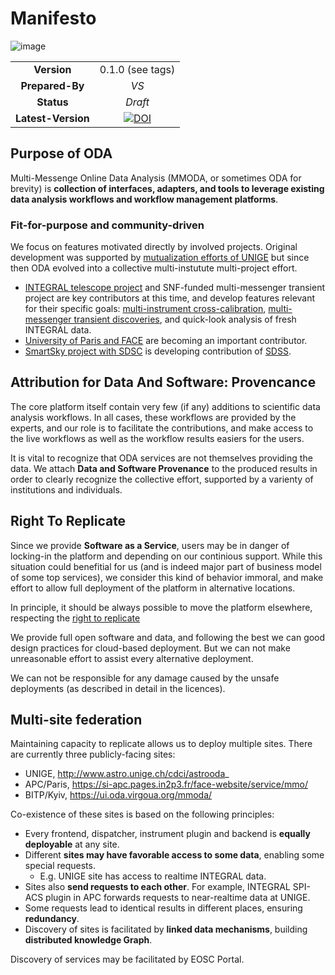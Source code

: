 # Manifesto

![image](https://user-images.githubusercontent.com/3909535/124884013-2dd51e80-dfd2-11eb-823f-465c525de135.png)

|||
| :--: | :--: |
| **Version** | 0.1.0 (see tags) |
| **Prepared-By** | _VS_ |
| **Status** | _Draft_ |
| **Latest-Version** | [![DOI](https://zenodo.org/badge/DOI/10.5281/zenodo.6376845.svg)](https://doi.org/10.5281/zenodo.6376845) |

## Purpose of ODA

Multi-Messenge Online Data Analysis (MMODA, or sometimes ODA for brevity) is **collection of interfaces, adapters, and tools to leverage existing data analysis workflows and workflow management platforms**.

### Fit-for-purpose and community-driven

We focus on features motivated directly by involved projects. Original development was supported by [mutualization efforts of UNIGE](https://www.astro.unige.ch/cdci/) but since then ODA evolved into a collective multi-instutute multi-project effort. 
 * [INTEGRAL telescope project](https://www.isdc.unige.ch) and SNF-funded multi-messenger transient project are key contributors at this time, and develop features relevant for their specific goals: [multi-instrument cross-calibration](https://indico.ict.inaf.it/event/1001/contributions/10148/attachments/5053/10366/OSA11%20-%20ISGRI.pdf), [multi-messenger transient discoveries](http://linked-open-data.space/), and quick-look analysis of fresh INTEGRAL data.
 * [University of Paris and FACE](https://si-apc.pages.in2p3.fr/face-website/service/mmo/) are becoming an important contributor. 
 * [SmartSky project with SDSC](https://odahub.io/) is developing contribution of [SDSS](https://renkulab.io/gitlab/vladimir.savchenko/oda-sdss).

## Attribution for Data And Software: Provencance

The core platform itself contain very few (if any) additions to scientific data analysis workflows. In all cases, these workflows are provided by the experts, and our role is to facilitate the contributions, and make access to the live workflows as well as the workflow results easiers for the users.

It is vital to recognize that ODA services are not themselves providing the data. We attach **Data and Software Provenance**  to the produced results in order to clearly recognize the collective effort, supported by a varienty of institutions and individuals.

## Right To Replicate

Since we provide **Software as a Service**, users may be in danger of locking-in the platform and depending on our continious support. While this situation could benefitial for us (and is indeed major part of business model of some top services), we consider this kind of behavior immoral, and make effort to allow full deployment of the platform in alternative locations. 

In principle, it should be always possible to move the platform elsewhere, respecting the [right to replicate](https://2i2c.org/right-to-replicate/)

We provide full open software and data, and following the best we can good design practices for cloud-based deployment. 
But we can not make unreasonable effort to assist every alternative deployment.

We can not be responsible for any damage caused by the unsafe deployments (as described in detail in the licences).

## Multi-site federation

Maintaining capacity to replicate allows us to deploy multiple sites. There are currently three publicly-facing sites:

* UNIGE, http://www.astro.unige.ch/cdci/astrooda_ 
* APC/Paris, https://si-apc.pages.in2p3.fr/face-website/service/mmo/
* BITP/Kyiv, https://ui.oda.virgoua.org/mmoda/

Co-existence of these sites is based on the following principles:

* Every frontend, dispatcher, instrument plugin and backend is **equally deployable** at any site. 
* Different **sites may have favorable access to some data**, enabling some special requests.
  * E.g. UNIGE site has access to realtime INTEGRAL data.
* Sites also **send requests to each other**. For example, INTEGRAL SPI-ACS plugin in APC forwards requests to near-realtime data at UNIGE.
* Some requests lead to identical results in different places, ensuring **redundancy**.
* Discovery of sites is facilitated by **linked data mechanisms**, building **distributed knowledge Graph**.

Discovery of services may be facilitated by EOSC Portal.

